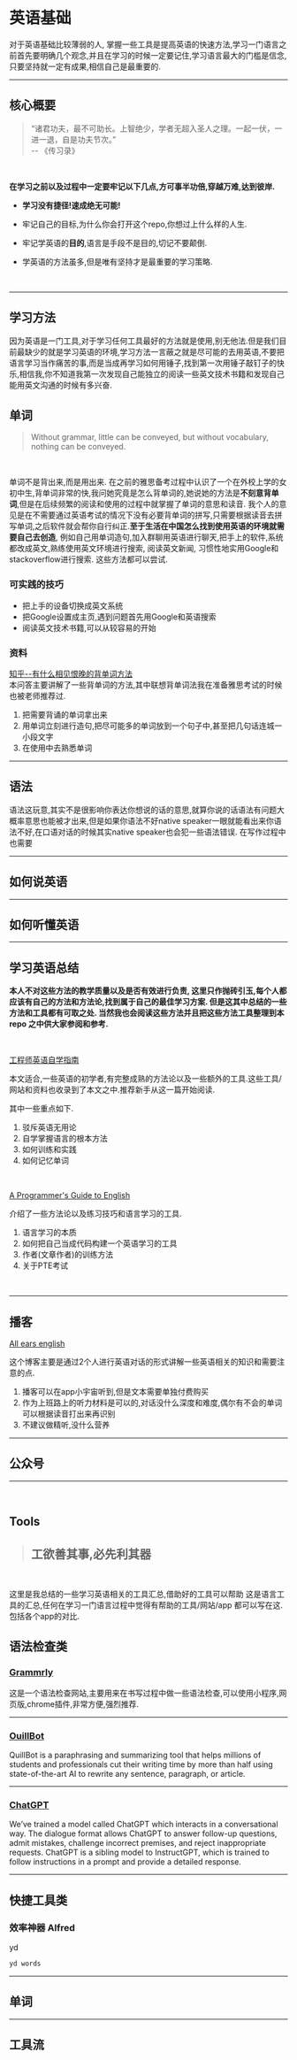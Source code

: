 # 英语基础
对于英语基础比较薄弱的人, 掌握一些工具是提高英语的快速方法,学习一门语言之前首先要明确几个观念,并且在学习的时候一定要记住,学习语言最大的门槛是信念,只要坚持就一定有成果,相信自己是最重要的.

---
## 核心概要

> “诸君功夫，最不可助长。上智绝少，学者无超入圣人之理。一起一伏，一进一退，自是功夫节次。”\
> -- 《传习录》
<br>

__在学习之前以及过程中一定要牢记以下几点,方可事半功倍,穿越万难,达到彼岸.__

- **学习没有捷径!速成绝无可能!**
  
- 牢记自己的目标,为什么你会打开这个repo,你想过上什么样的人生.
  
- 牢记学英语的**目的**,语言是手段不是目的,切记不要颠倒.
  
- 学英语的方法虽多,但是唯有坚持才是最重要的学习策略.

<br>

---
## 学习方法
因为英语是一门工具,对于学习任何工具最好的方法就是使用,别无他法.但是我们目前最缺少的就是学习英语的环境,学习方法一言蔽之就是尽可能的去用英语,不要把语言学习当作痛苦的事,而是当成再学习如何用锤子,找到第一次用锤子敲钉子的快乐,相信我,你不知道我第一次发现自己能独立的阅读一些英文技术书籍和发现自己能用英文沟通的时候有多兴奋.


## 单词

> Without grammar, little can be conveyed, but without vocabulary, nothing can be conveyed.
<br>

单词不是背出来,而是用出来. 在之前的雅思备考过程中认识了一个在外校上学的女初中生,背单词非常的快,我问她究竟是怎么背单词的,她说她的方法是**不刻意背单词**,但是在后续频繁的阅读和使用的过程中就掌握了单词的意思和读音. 我个人的意见是在不需要通过英语考试的情况下没有必要背单词的拼写,只需要根据读音去拼写单词,之后软件就会帮你自行纠正.__至于生活在中国怎么找到使用英语的环境就需要自己去创造__, 例如自己用单词造句,加入群聊用英语进行聊天,把手上的软件,系统都改成英文,熟练使用英文环境进行搜索, 阅读英文新闻, 习惯性地实用Google和stackoverflow进行搜索. 这些方法都可以尝试.

### 可实践的技巧
- 把上手的设备切换成英文系统
- 把Google设置成主页,遇到问题首先用Google和英语搜索
- 阅读英文技术书籍,可以从较容易的开始


### 资料

[知乎--有什么相见恨晚的背单词方法](https://www.zhihu.com/question/48040579/answer/521694493)\
本问答主要讲解了一些背单词的方法,其中联想背单词法我在准备雅思考试的时候也被老师推荐过.
1. 把需要背诵的单词拿出来
2. 用单词立刻进行造句,把尽可能多的单词放到一个句子中,甚至把几句话连城一小段文字
3. 在使用中去熟悉单词

---
## 语法
语法这玩意,其实不是很影响你表达你想说的话的意思,就算你说的话语法有问题大概率意思也能被才出来,但是如果你语法不好native speaker一眼就能看出来你语法不好,在口语对话的时候其实native speaker也会犯一些语法错误. 在写作过程中也需要

---
## 如何说英语

---
## 如何听懂英语


---
## 学习英语总结

__本人不对这些方法的教学质量以及是否有效进行负责, 这里只作抛砖引玉,每个人都应该有自己的方法和方法论,找到属于自己的最佳学习方案. 但是这其中总结的一些方法和工具都有可取之处. 当然我也会阅读这些方法并且把这些方法工具整理到本repo 之中供大家参阅和参考.__

<br>


[工程师英语自学指南](https://bewaters.me/limxtop/2021/08/18/English-introduction/)

本文适合,一些英语的初学者,有完整成熟的方法论以及一些额外的工具.这些工具/网站和资料也收录到了本文之中.推荐新手从这一篇开始阅读. 

其中一些重点如下.

1. 驳斥英语无用论
2. 自学掌握语言的根本方法
3. 如何训练和实践
4. 如何记忆单词

<br>

[A Programmer's Guide to English](https://a-programmers-guide-to-english.harryyu.me/essence/)

介绍了一些方法论以及练习技巧和语言学习的工具.
1. 语言学习的本质
2. 如何把自己当成代码构建一个英语学习的工具
3. 作者(文章作者)的训练方法
4. 关于PTE考试



<br>

---
## 播客

[All ears english](https://www.allearsenglish.com/)

这个博客主要是通过2个人进行英语对话的形式讲解一些英语相关的知识和需要注意的点.
1. 播客可以在app小宇宙听到,但是文本需要单独付费购买
2. 作为上班路上的听力材料是可以的,对话没什么深度和难度,偶尔有不会的单词可以根据读音打出来再识别
3. 不建议做精听,没什么营养


---
## 公众号



---
<br>


## Tools
> 工欲善其事,必先利其器
> --
<br>

这里是我总结的一些学习英语相关的工具汇总,借助好的工具可以帮助
这是语言工具的汇总,任何在学习一门语言过程中觉得有帮助的工具/网站/app 都可以写在这. 包括各个app的对比.

## 语法检查类

### [Grammrly](https://app.grammarly.com/)
这是一个语法检查网站,主要用来在书写过程中做一些语法检查,可以使用小程序,网页版,chrome插件,非常方便,强烈推荐.

---

### [OuillBot](https://quillbot.com/grammar-check)

QuillBot is a paraphrasing and summarizing tool that helps millions of students and professionals cut their writing time by more than half using state-of-the-art AI to rewrite any sentence, paragraph, or article.

---
### [ChatGPT](https://openai.com/blog/chatgpt/)

We’ve trained a model called ChatGPT which interacts in a conversational way. The dialogue format allows ChatGPT to answer follow-up questions, admit mistakes, challenge incorrect premises, and reject inappropriate requests. ChatGPT is a sibling model to InstructGPT, which is trained to follow instructions in a prompt and provide a detailed response.

---

## 快捷工具类


### 效率神器 Alfred

yd

```cmd
yd words

```

---

## 单词

---

## 工具流

